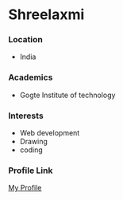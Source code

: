 # Shreelaxmi
### Location
* India

### Academics
* Gogte Institute of technology

### Interests
* Web development
* Drawing
* coding

### Profile Link
[My Profile](https://github.com/shree-create)
